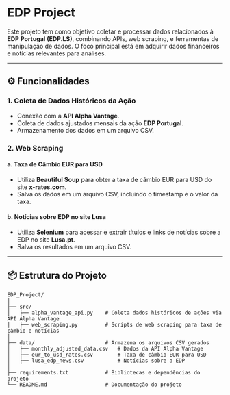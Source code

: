 # **EDP Project**

Este projeto tem como objetivo coletar e processar dados relacionados à **EDP Portugal (EDP.LS)**, combinando APIs, web scraping, e ferramentas de manipulação de dados. O foco principal está em adquirir dados financeiros e notícias relevantes para análises.

---

## ⚙️ **Funcionalidades**

### **1. Coleta de Dados Históricos da Ação**
- Conexão com a **API Alpha Vantage**.
- Coleta de dados ajustados mensais da ação **EDP Portugal**.
- Armazenamento dos dados em um arquivo CSV.

### **2. Web Scraping**
#### **a. Taxa de Câmbio EUR para USD**
- Utiliza **Beautiful Soup** para obter a taxa de câmbio EUR para USD do site **x-rates.com**.
- Salva os dados em um arquivo CSV, incluindo o timestamp e o valor da taxa.

#### **b. Notícias sobre EDP no site Lusa**
- Utiliza **Selenium** para acessar e extrair títulos e links de notícias sobre a EDP no site **Lusa.pt**.
- Salva os resultados em um arquivo CSV.

---

## 📦 **Estrutura do Projeto**

```plaintext
EDP_Project/
│
├── src/
│   ├── alpha_vantage_api.py    # Coleta dados históricos de ações via API Alpha Vantage
│   ├── web_scraping.py         # Scripts de web scraping para taxa de câmbio e notícias
│
├── data/                       # Armazena os arquivos CSV gerados
│   ├── monthly_adjusted_data.csv   # Dados da API Alpha Vantage
│   ├── eur_to_usd_rates.csv        # Taxa de câmbio EUR para USD
│   ├── lusa_edp_news.csv           # Notícias sobre a EDP
│
├── requirements.txt            # Bibliotecas e dependências do projeto
└── README.md                   # Documentação do projeto
